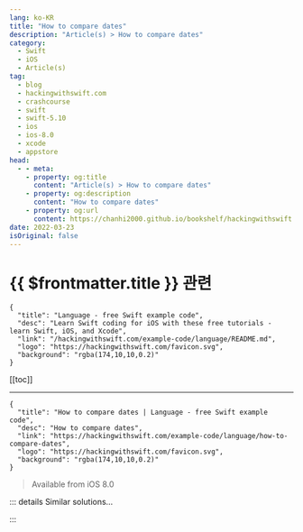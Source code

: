 ```yaml
---
lang: ko-KR
title: "How to compare dates"
description: "Article(s) > How to compare dates"
category:
  - Swift
  - iOS
  - Article(s)
tag: 
  - blog
  - hackingwithswift.com
  - crashcourse
  - swift
  - swift-5.10
  - ios
  - ios-8.0
  - xcode
  - appstore
head:
  - - meta:
    - property: og:title
      content: "Article(s) > How to compare dates"
    - property: og:description
      content: "How to compare dates"
    - property: og:url
      content: https://chanhi2000.github.io/bookshelf/hackingwithswift.com/example-code/language/how-to-compare-dates.html
date: 2022-03-23
isOriginal: false
---
```


# {{ $frontmatter.title }} 관련

```component VPCard
{
  "title": "Language - free Swift example code",
  "desc": "Learn Swift coding for iOS with these free tutorials - learn Swift, iOS, and Xcode",
  "link": "/hackingwithswift.com/example-code/language/README.md",
  "logo": "https://hackingwithswift.com/favicon.svg",
  "background": "rgba(174,10,10,0.2)"
}
```

[[toc]]

---

```component VPCard
{
  "title": "How to compare dates | Language - free Swift example code",
  "desc": "How to compare dates",
  "link": "https://hackingwithswift.com/example-code/language/how-to-compare-dates",
  "logo": "https://hackingwithswift.com/favicon.svg",
  "background": "rgba(174,10,10,0.2)"
}
```

> Available from iOS 8.0

<!-- TODO: 작성 -->

<!-- 
Swift’s `Date` struct conforms to both `Equatable` and `Comparable`, which means you check two dates for equality and compare them to see which is earlier.

In practice, this means you can use `<`, `>`, and `==` to compare them just like you would do with strings and integers. Try this in a playground:

```swift
let now = Date.now
let soon = Date.now.addingTimeInterval(5000)

now == soon
now != soon
now < soon
now > soon
```

-->

::: details Similar solutions…

<!--
/example-code/language/how-to-compare-two-tuples-for-equality">How to compare two tuples for equality 
/example-code/core-graphics/how-to-compare-two-cgrects-with-equalto">How to compare two CGRects with equalTo() 
/quick-start/swiftui/how-to-let-the-user-select-multiple-dates">How to let the user select multiple dates 
/example-code/language/how-to-use-iso-8601-dates-with-jsondecoder-and-codable">How to use ISO-8601 dates with JSONDecoder and Codable 
/quick-start/swiftui/how-to-format-dates-inside-text-views">How to format dates inside text views</a>
-->

:::

